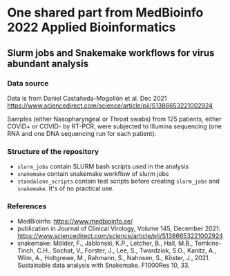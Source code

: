 # One shared part from MedBioinfo 2022 Applied Bioinformatics
## Slurm jobs and Snakemake workflows for virus abundant analysis

### Data source

Data is from Daniel Castañeda-Mogollón et al. Dec 2021 https://www.sciencedirect.com/science/article/pii/S1386653221002924

Samples (either Nasopharyngeal or Throat swabs) from 125 patients, either COVID+ or COVID- by RT-PCR, were subjected to Illumina sequencing (one RNA and one DNA sequencing run for each patient).


### Structure of the repository

 - ```slurm_jobs``` contain SLURM bash scripts used in the analysis
 - ```snakemake``` contain snakemake workflow of slurm jobs
 - ```standalone_scripts``` contain test scripts before creating ```slurm_jobs``` and ```snakemake```. It's of no practical use.

### References
 - MedBioinfo: https://www.medbioinfo.se/
 - publication in Journal of Clinical Virology, Volume 145, December 2021: https://www.sciencedirect.com/science/article/pii/S1386653221002924
 - snakemake: Mölder, F., Jablonski, K.P., Letcher, B., Hall, M.B., Tomkins-Tinch, C.H., Sochat, V., Forster, J., Lee, S., Twardziok, S.O., Kanitz, A., Wilm, A., Holtgrewe, M., Rahmann, S., Nahnsen, S., Köster, J., 2021. Sustainable data analysis with Snakemake. F1000Res 10, 33.
